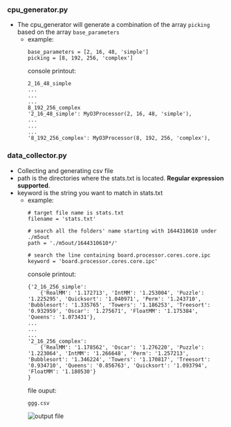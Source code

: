 ### cpu_generator.py
* The cpu_generator will generate a combination of the array `picking` based on the array `base_parameters`
    * example:
        ```
        base_parameters = [2, 16, 48, 'simple']
        picking = [8, 192, 256, 'complex']
        ```
        console printout:
        ```
        2_16_48_simple
        ...
        ...
        ...
        8_192_256_complex
        '2_16_48_simple': MyO3Processor(2, 16, 48, 'simple'),
        ...
        ...
        ...
        '8_192_256_complex': MyO3Processor(8, 192, 256, 'complex'),

        ```

### data_collector.py
* Collecting and generating csv file 
* path is the directories where the stats.txt is located. **Regular expression supported**.
* keyword is the string you want to match in stats.txt
    * example:
        ```
        # target file name is stats.txt
        filename = 'stats.txt'
        
        # search all the folders' name starting with 1644310610 under ./m5out
        path = './m5out/1644310610*/' 
        
        # search the line containing board.processor.cores.core.ipc
        keyword = 'board.processor.cores.core.ipc'
        ``` 
        console printout:
        ```
        {'2_16_256_simple': 
            {'RealMM': '1.172713', 'IntMM': '1.253004', 'Puzzle': '1.225295', 'Quicksort': '1.040971', 'Perm': '1.243710', 'Bubblesort': '1.335765', 'Towers': '1.186253', 'Treesort': '0.932959', 'Oscar': '1.275671', 'FloatMM': '1.175384', 'Queens': '1.073431'},
        ...
        ...
        ...
        '2_16_256_complex': 
            {'RealMM': '1.178562', 'Oscar': '1.276220', 'Puzzle': '1.223064', 'IntMM': '1.266648', 'Perm': '1.257213', 'Bubblesort': '1.346224', 'Towers': '1.170817', 'Treesort': '0.934710', 'Queens': '0.856763', 'Quicksort': '1.093794', 'FloatMM': '1.180530'}
        }
        ```
        file ouput:
        ```
        ggg.csv
        ```
        ![output file](https://i.imgur.com/YvGAd54.jpg)



